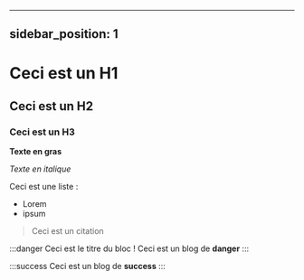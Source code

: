 ---
  sidebar_position: 1
  ---

  # Ceci est un H1

  ## Ceci est un H2

  ### Ceci est un H3

  **Texte en gras**

  *Texte en italique*

  Ceci est une liste :

  * Lorem
  * ipsum

  > Ceci est un citation

  :::danger Ceci est le titre du bloc !
  Ceci est un blog de **danger**
  :::

  :::success
  Ceci est un blog de **success**
  :::